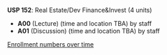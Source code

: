 **USP 152**: Real Estate/Dev Finance&Invest (4 units)

- **A00** (Lecture) (time and location TBA) by staff
- **A01** (Discussion) (time and location TBA) by staff

[Enrollment numbers over time](./USP152.tsv)
